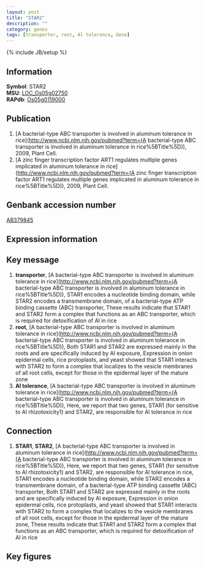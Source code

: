 ```yaml
---
layout: post
title: "STAR2"
description: ""
category: genes
tags: [transporter, root, Al tolerance, Gene]
---
```

{% include JB/setup %}

## Information
__Symbol__: STAR2  
__MSU__: [LOC_Os05g02750](http://rice.plantbiology.msu.edu/cgi-bin/ORF_infopage.cgi?orf=LOC_Os05g02750)  
__RAPdb__: [Os05g0119000](http://rapdb.dna.affrc.go.jp/viewer/gbrowse_details/irgsp1?name=Os05g0119000)  

## Publication
1. [A bacterial-type ABC transporter is involved in aluminum tolerance in rice](http://www.ncbi.nlm.nih.gov/pubmed?term=(A bacterial-type ABC transporter is involved in aluminum tolerance in rice%5BTitle%5D)), 2009, Plant Cell.
2. [A zinc finger transcription factor ART1 regulates multiple genes implicated in aluminum tolerance in rice](http://www.ncbi.nlm.nih.gov/pubmed?term=(A zinc finger transcription factor ART1 regulates multiple genes implicated in aluminum tolerance in rice%5BTitle%5D)), 2009, Plant Cell.

## Genbank accession number
[AB379845](http://www.ncbi.nlm.nih.gov/nuccore/AB379845)

## Expression information

## Key message
1. __transporter__, [A bacterial-type ABC transporter is involved in aluminum tolerance in rice](http://www.ncbi.nlm.nih.gov/pubmed?term=(A bacterial-type ABC transporter is involved in aluminum tolerance in rice%5BTitle%5D)),  STAR1 encodes a nucleotide binding domain, while STAR2 encodes a transmembrane domain, of a bacterial-type ATP binding cassette (ABC) transporter, These results indicate that STAR1 and STAR2 form a complex that functions as an ABC transporter, which is required for detoxification of Al in rice
2. __root__, [A bacterial-type ABC transporter is involved in aluminum tolerance in rice](http://www.ncbi.nlm.nih.gov/pubmed?term=(A bacterial-type ABC transporter is involved in aluminum tolerance in rice%5BTitle%5D)),  Both STAR1 and STAR2 are expressed mainly in the roots and are specifically induced by Al exposure, Expression in onion epidermal cells, rice protoplasts, and yeast showed that STAR1 interacts with STAR2 to form a complex that localizes to the vesicle membranes of all root cells, except for those in the epidermal layer of the mature zone
3. __Al tolerance__, [A bacterial-type ABC transporter is involved in aluminum tolerance in rice](http://www.ncbi.nlm.nih.gov/pubmed?term=(A bacterial-type ABC transporter is involved in aluminum tolerance in rice%5BTitle%5D)),  Here, we report that two genes, STAR1 (for sensitive to Al rhizotoxicity1) and STAR2, are responsible for Al tolerance in rice

## Connection
1. __STAR1__, __STAR2__, [A bacterial-type ABC transporter is involved in aluminum tolerance in rice](http://www.ncbi.nlm.nih.gov/pubmed?term=(A bacterial-type ABC transporter is involved in aluminum tolerance in rice%5BTitle%5D)),  Here, we report that two genes, STAR1 (for sensitive to Al rhizotoxicity1) and STAR2, are responsible for Al tolerance in rice, STAR1 encodes a nucleotide binding domain, while STAR2 encodes a transmembrane domain, of a bacterial-type ATP binding cassette (ABC) transporter, Both STAR1 and STAR2 are expressed mainly in the roots and are specifically induced by Al exposure, Expression in onion epidermal cells, rice protoplasts, and yeast showed that STAR1 interacts with STAR2 to form a complex that localizes to the vesicle membranes of all root cells, except for those in the epidermal layer of the mature zone, These results indicate that STAR1 and STAR2 form a complex that functions as an ABC transporter, which is required for detoxification of Al in rice

## Key figures


